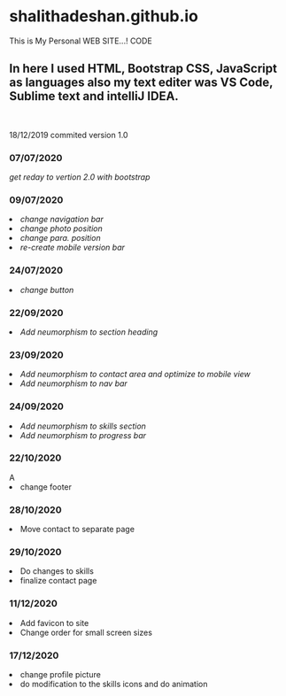 # shalithadeshan.github.io
This is My Personal WEB SITE...! CODE 


<h2>In here I used HTML, Bootstrap CSS, JavaScript as languages also my text editer was VS Code, Sublime text and intelliJ IDEA.</h2>
<br>

<P>18/12/2019 commited version 1.0</P>

<h3>07/07/2020</h3>
<em>get reday to vertion 2.0 with bootstrap</em>

<h3>09/07/2020</h3>
<li><em>change navigation bar</em></li>
<li><em>change photo position</em></li>
<li><em>change para. position</em></li>
<li><em>re-create mobile version bar</em></li>

<h3>24/07/2020</h3>
<li><em>change button</em></li>

<h3>22/09/2020</h3>
<li><em>Add neumorphism to section heading</em></li>

<h3>23/09/2020</h3>
<li><em>Add neumorphism to contact area and optimize to mobile view</em></li>
<li><em>Add neumorphism to nav bar</em></li>

<h3>24/09/2020</h3>
<li><em>Add neumorphism to skills section</em></li>
<li><em>Add neumorphism to progress bar</em></li>

<h3>22/10/2020</h3>A
<li>change footer</li>

<h3>28/10/2020</h3>
<Li>Move contact to separate page</Li>

<h3>29/10/2020</h3>
<li>Do changes to skills</li>
<li>finalize contact page</li>

<h3>11/12/2020</h3>
<li>Add favicon to site</li>
<li>Change order for small screen sizes</li>

<h3>17/12/2020</h3>
<li>change profile picture</li>
<li>do modification to the skills icons and do animation</li>